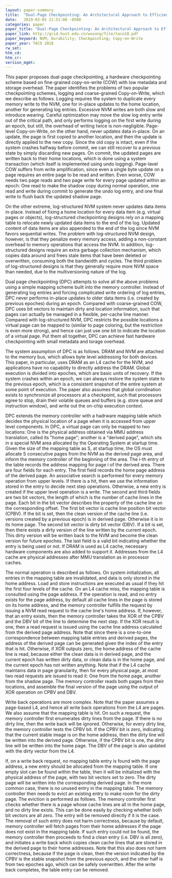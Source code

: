 ```yaml
---
layout: paper-summary
title:  "Dual-Page Checkpointing: An Architectural Approach to Efficient Data Persistence for In-Memory Applications"
date:   2019-03-05 21:51:00 -0500
categories: paper
paper_title: "Dual-Page Checkpointing: An Architectural Approach to Efficient Data Persistence for In-Memory Applications"
paper_link: http://grid.hust.edu.cn/wusong/file/taco18.pdf
paper_keyword: NVM; Durability; Checkpointing; Copy-on-Write
paper_year: TACO 2018
rw_set: 
htm_cd: 
htm_cr: 
version_mgmt: 
---
```


This paper proposes dual-page checkpointing, a hardware checkpointing scheme based on fine-grained copy-on-write (COW)
with low metadata and storage overhead. The paper identifies the problems of two popular checkpointing schemes, logging
and coarse-grained Copy-on-Write, which we describe as follows. Logging requires the system to duplicate every memory
write to the NVM, one for in-place updates to the home location, another for generating log entries. Excessive NVM writes
are both slow and introduce wearing. Careful optimization may move the slow log entry write out of the critical path,
and only performs logging on the first write during an epoch, but still, the overhead of writing twice is non-negligible.
Page-level Copy-on-Write, on the other hand, never updates data in-place. On an update, the page is first copied to
another location, and then the update is directly applied to the new copy. Since the old copy is intact, even if the 
system crashes halfway before commit, we can still recover to a previous state by simply discarding new pages. On commit,
the updated pages are written back to their home locations, which is done using a system transaction (which itself is 
implemented using undo logging). Page-lavel COW suffers from write amplification, since even a single byte update on
a page requires an entire page to be read and written. Even worse, COW needs two page reads and two page write for every
page updated within an epoch: One read to make the shadow copy during normal operation, one read and write during 
commit to generate the undo log entry, and one final write to flush back the updated shadow page. 

On the other extreme, log-structured NVM system never updates data items in-place. Instead of fixing a home location
for every data item (e.g. virtual pages or objects), log-structured checkpointing designs rely on a mapping table
to relocate newly updated data items to the end of the log. Updated content of data items are also appended to the 
end of the log since NVM favors sequential writes. The problem with log-structured NVM design, however, is that they
penalize every memory access, adding a non-constant overhead to memory operations that access the NVM. In addition,
log-structured designs require an extra garbage collection mechanism, which copies data around and frees stale items
that have been deleted or overwritten, consuming both the bandwidth and cycles. The third problem of log-structured
designs is that they generally require more NVM space than needed, due to the multiversioning nature of the log.

Dual page checkpointing (DPC) attempts to solve all the above problems using a simple mapping scheme built into the memory
controller. Instead of generating log entries and forcing complicated write ordering of log entries, DPC never performs 
in-place updates to older data items (i.e. created by previous epoches) during an epoch. Compared with coarse-grained 
COW, DPC uses bit vectors to maintain dirty and location information, such that pages can actually be managed in a flexible,
per-cache line manner. Compared with log-structured NVM, DPC restricts the possible locations a virtual page can be mapped 
to (similar to page coloring, but the restriction is even more strong), and hence can just use one bit to indicate the 
location of a virtual page. Put them all together, DPC can achieve fast hardware checkpointing with small metadata and 
torage overhead.

The system assumption of DPC is as follows. DRAM and NVM are attached to the memory bus, which allows byte level addressing
for both devices. This paper, in particular, uses DRAM as an L4 cache for the NVM, and applications have no capability to
directly address the DRAM. Global execution is divided into epoches, which are basic units of recovery. If the system
crashes within an epoch, we can always restore the system state to the previous epoch, which is a consistent snapshot 
of the entire system at some point of execution. The paper also assumes that global corrdination exists to synchronize all
processors at a checkpoint, such that processors agree to stop, drain their volatile queues and buffers (e.g. store queue
and instruction window), and write out the on-chip execution context. 

DPC extends the memory controller with a hadrware mapping table which decides the physical location of a page when it is 
accessed from upper level components. In DPC, a virtual page can only be mapped to two locations: One is the physical 
address obtained via MMU address translation, called its "home page"; another is a "derived page", which sits in a special
NVM area allocated by the Operating System at startup time. Given the size of the mapping table as S, at startup time,
the OS must allocate S consecutive pages from the NVM as the derived page area, and inform the memory controller of the 
beginning of the area. The i-th entry of the table records the address mapping for page i of the derived area. There are 
four fields for each entry. The first field records the home page address of the derived page. An associative search is 
performed for every memory operation from upper levels. If there is a hit, then we use the information stored in the 
entry to decide next step operations. Otherwise, a new entry is created if the upper level operation is a write.
The second and third fields are two bit vectors, the length of which is the number of cache lines in the page. Each bit
in the bit vector describes the property of the cache line on the corresponding offset. The first bit vector is cache line 
position bit vector (CPBV). If the bit is set, then the clean version of the cache line (i.e. versions created by a 
previous epoch) is in derived page. Otherwise it is in its home page. The second bit vector is dirty bit vector (DBV).
If a bit is set, then there exists a dirty version of the line written by the current epoch. This dirty version will 
be written back to the NVM and become the clean version for future epoches. The last field is a valid bit indicating 
whether the entry is being used or not. If DRAM is used as L4 cache, necessary hardware components are also added
to support it. Addresses from the L4 cache are physical addresses after MMU translation as in processor caches.

The normal operation is described as follows. On system initialization, all entries in the mapping table are invalidated,
and data is only stored in the home address. Load and store instructions are executed as usual if they hit the first four 
levels of the cache. On an L4 cache miss, the mapping table is consulted using the page address. If the operation is read, 
and no entry exists for the page address, by default all cache lines in the page is stored on its home address, and the 
memory controller fulfills the request by issuing a NVM read request to the cache line's home address. If, however, that an 
entry exists, then the memory controller takes the XOR of the CPBV and the DBV bit of the line to determine the next step.
If the XOR result is one, then a read request is issued using the cache line address calculated from the derived page address. 
Note that since there is a one-to-one correspondence between mapping table entries and derived pages, the address of the 
derived page can be generated given the index of the entry that is hit. Otherwise, if XOR outputs zero, the home address
of the cache line is read, because either the clean data is in derived page, and the current epoch has written dirty
data, or clean data is in the home page, and the current epoch has not written anything. Note that if the L4 cache maintains
data in page granularity, then for every physical page, at most two read requests are issued to read it: One from the 
home page, another from the shadow page. The memory controller reads both pages from their locations, and assemble the 
final version of the page using the output of XOR operation on CPBV and DBV.

Write back operations are more complex. Note that the paper assumes a page-based L4, and hence all write back operations
from the L4 are pages. We also assume that the mapping table is hit. On such a request, the memory controller first enumerates 
dirty lines from the page. If there is no dirty line, then the write back will be ignored. Otherwise, for every dirty line, 
the memory controller tests the CPBV bit. If the CPBV bit is zero, indicating that the current stable image is on the 
home address, then the dirty line will be written into the derived page. Otherwise, if the CPBV bit is one, the dirty line
will be written into the home page. The DBV of the page is also updated with the dirty vector from the L4.

If, on a write back request, no mapping table entry is found with the page address, a new entry should be allocated
from the mapping table. If one empty slot can be found within the table, then it will be initialized with the physical
address of the page, with two bit vectors set to zero. The dirty page will be written into the corresponding derived page.
In the more common case, there is no unused entry in the mapping table. The memory controller then needs to evict an
existing entry to make room for the dirty page. The eviction is performed as follows. The memory controller first checks
whether there is a page whose cache lines are all in the home page, and no dirty line exists. This can be done easily by
checking whether both bit vectors are all zero. The entry will be removed directly if it is the case. The removal of 
such entry does not harm correctness, because by default, memory controller will fetch pages from their home addresses
if the page does not exist in the mapping table. If such entry could not be found, the memory controller then proceeds 
to find a clean entry (i.e. DBV is all zero), and initiates a write back which copies clean cache lines that are stored 
in the derived page to their home addresses. Note that this also does not harm correctness, because if the page is clean, 
then the version indicated by the CPBV is the stable snapshot from the previous epoch, and the other half is from
two epoches ago, which can be safely overwritten. After the write back completes, the table entry can be removed. 